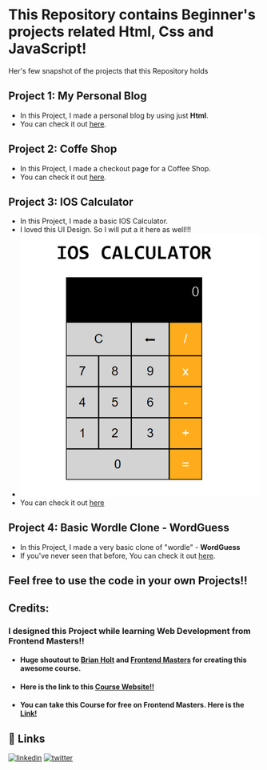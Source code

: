 # This Repository contains Beginner's projects related Html, Css and JavaScript!

Her's few snapshot of the projects that this Repository holds
## Project 1: My Personal Blog 
 - In this Project, I made a personal blog by using just __Html__. 
 - You can check it out [here](https://github.com/hamitsehjal/WebDev-v3/tree/main/Project_Blog).


## Project 2: Coffe Shop
- In this Project, I made a checkout page for a Coffee Shop.
- You can check it out [here](https://github.com/hamitsehjal/WebDev-v3/tree/main/Project_Coffee_Shop).

## Project 3: IOS Calculator
- In this Project, I made a basic IOS Calculator.
- I loved this UI Design. So I will put a it here as well!!!
- ![calculator.html](https://github.com/hamitsehjal/WebDev-v3/blob/main/Project_Calculator/pics/calculator.png?raw=true "Optional Title")
- You can check it out [here](https://github.com/hamitsehjal/WebDev-v3/tree/main/Project_Calculator)

## Project 4: Basic Wordle Clone - WordGuess
- In this Project, I made a very basic clone of "wordle" - __WordGuess__
- If you've never seen that before, You can check it out [here](https://github.com/hamitsehjal/WebDev-v3/tree/main/Project_Wordle).


## Feel free to use the code in your own Projects!!

## Credits: 
### I designed this Project while learning Web Development from Frontend Masters!!

- #### Huge shoutout to [Brian Holt](https://www.linkedin.com/in/btholt/) and [Frontend Masters](https://frontendmasters.com/) for creating this awesome course.
- #### Here is the link to this [Course Website!!](https://btholt.github.io/complete-intro-to-web-dev-v3)
- #### You can take this Course for free on Frontend Masters. Here is the [Link!](https://frontendmasters.com/courses/web-development-v3/)



## 🔗 Links
[![linkedin](https://img.shields.io/badge/linkedin-0A66C2?style=for-the-badge&logo=linkedin&logoColor=white)](https://www.linkedin.com/in/hamitSehjal/)
[![twitter](https://img.shields.io/badge/twitter-1DA1F2?style=for-the-badge&logo=twitter&logoColor=white)](https://twitter.com/SehjalHamit)
